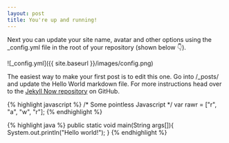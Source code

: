```yaml
---
layout: post
title: You're up and running!
---
```


Next you can update your site name, avatar and other options using the _config.yml file in the root of your repository (shown below :point_down:).

![_config.yml]({{ site.baseurl }}/images/config.png)

The easiest way to make your first post is to edit this one. Go into /_posts/ and update the Hello World markdown file. For more instructions head over to the [Jekyll Now repository](https://github.com/barryclark/jekyll-now) on GitHub.

{% highlight javascript %}
/* Some pointless Javascript */ var rawr = ["r", "a", "w", "r"];
{% endhighlight %}

{% highlight java %}
public static void main(String args[]){
 System.out.println("Hello world!");
}
{% endhighlight %}
